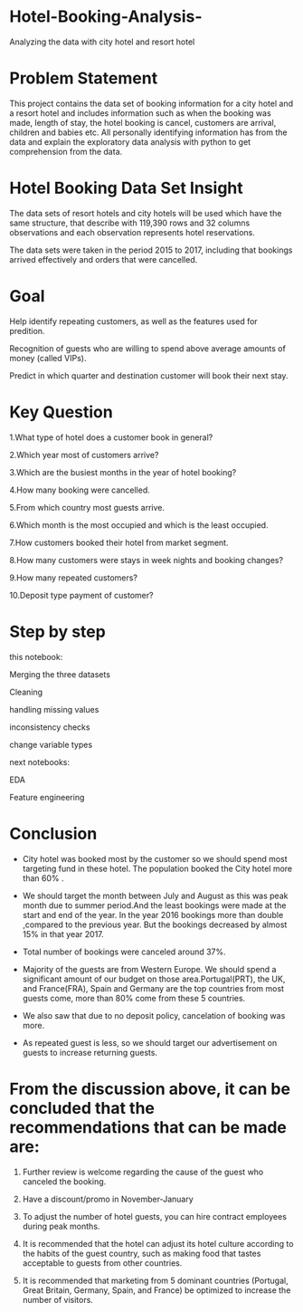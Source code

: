 # Hotel-Booking-Analysis-
Analyzing the data with city hotel and resort hotel

# Problem Statement

This project contains the data set of booking information for a city hotel and a resort hotel and includes information such as when the booking was made, length of stay, the hotel booking is cancel, customers are arrival, children and babies etc. All personally identifying information has from the data and explain the exploratory data analysis with python to get comprehension from the data.
# Hotel Booking Data Set Insight

The data sets of resort hotels and city hotels will be used which have the same structure, that describe with 119,390 rows and 32 columns observations and each observation represents hotel reservations.

The data sets were taken in the period 2015 to 2017, including that bookings arrived effectively and orders that were cancelled.
# Goal
Help identify repeating customers, as well as the features used for predition.

Recognition of guests who are willing to spend above average amounts of money (called VIPs).

Predict in which quarter and destination customer will book their next stay.

# Key Question

1.What type of hotel does a customer book in general?

2.Which year most of customers arrive?

3.Which are the busiest months in the year of hotel booking?

4.How many booking were cancelled.

5.From which country most guests arrive.

6.Which month is the most occupied and which is the least occupied.

7.How customers booked their hotel from market segment.

8.How many customers were stays in week nights and booking changes?

9.How many repeated customers?

10.Deposit type payment of customer?

# Step by step
this notebook:

Merging the three datasets

Cleaning

handling missing values

inconsistency checks

change variable types

next notebooks:

EDA

Feature engineering

# Conclusion
* City hotel was booked most by the customer so we should spend most targeting 
fund in these hotel.
 The population booked the City hotel more than 60% .

* We should target the month between July and August as this was peak month due to summer period.And the least bookings were made at the start and end of the year. In the year 2016 bookings more than double ,compared to the previous year.  But the bookings decreased by almost 15% in that year 2017.
  
* Total number of bookings were canceled around 37%.

* Majority of the guests are from Western Europe. We should spend a significant amount of our budget on those area.Portugal(PRT), the UK, and France(FRA), Spain and Germany are the top countries from most guests come, more than 80% come from these 5 countries.

* We also saw that due to no deposit policy, cancelation of booking was more.

* As repeated guest is less, so we should target our advertisement on guests to increase returning guests.

# From the discussion above, it can be concluded that the recommendations that can be made are:

1. Further review is welcome regarding the cause of the guest who canceled the booking.

2. Have a discount/promo in November-January

3. To adjust the number of hotel guests, you can hire contract employees during peak months.

4. It is recommended that the hotel can adjust its hotel culture according to the habits of the guest country, such as making food that tastes acceptable to guests from other countries.

5. It is recommended that marketing from 5 dominant countries (Portugal, Great Britain, Germany, Spain, and France) be optimized to increase the number of visitors.








